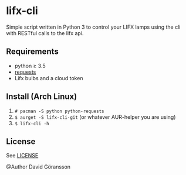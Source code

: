 # lifx-cli
Simple script written in Python 3 to control your LIFX lamps using the cli with RESTful calls to the lifx api. 

## Requirements
* python ≥ 3.5
* [requests](http://docs.python-requests.org/en/master/)
* Lifx bulbs and a cloud token

## Install (Arch Linux)
1. `# pacman -S python python-requests`
2. `$ aurget -S lifx-cli-git` (or whatever AUR-helper you are using)
3. `$ lifx-cli -h`

## License
See [LICENSE](LICENSE.md)

@Author David Göransson

